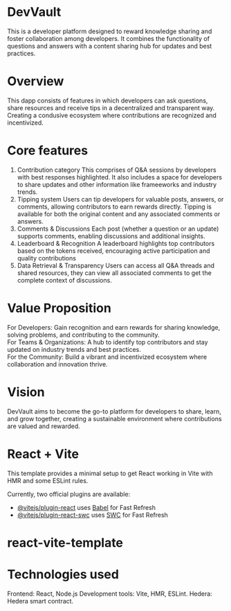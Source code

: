 # DevVault
This is a developer platform designed to reward knowledge sharing and foster collaboration among developers. It combines the functionality of questions and answers with a content sharing hub for updates and best practices. 

# Overview
This dapp consists of features in which developers can ask questions, share resources and receive tips in a decentralized and transparent way. Creating a condusive ecosystem where contributions are recognized and incentivized.

# Core features
1. Contribution category
   This comprises of Q&A sessions by developers with best responses highlighted. It also includes a space for developers to share updates and other information like frameeworks and industry trends.
2. Tipping system
   Users can tip developers for valuable posts, answers, or comments, allowing contributors to earn rewards directly. Tipping is available for both the original content and any associated comments or answers.
3. Comments & Discussions
    Each post (whether a question or an update) supports comments, enabling discussions and additional insights.
4. Leaderboard & Recognition
   A leaderboard highlights top contributors based on the tokens received, encouraging active participation and quality contributions
5. Data Retrieval & Transparency
   Users can access all Q&A threads and shared resources, they can view all associated comments to get the complete context of discussions.

 # Value Proposition  
For Developers: Gain recognition and earn rewards for sharing knowledge, solving problems, and contributing to the community.  
 For Teams & Organizations: A hub to identify top contributors and stay updated on industry trends and best practices.  
For the Community: Build a vibrant and incentivized ecosystem where collaboration and innovation thrive.

# Vision 
DevVault aims to become the go-to platform for developers to share, learn, and grow together, creating a sustainable environment where contributions are valued and rewarded.

# React + Vite
This template provides a minimal setup to get React working in Vite with HMR and some ESLint rules.

Currently, two official plugins are available:

- [@vitejs/plugin-react](https://github.com/vitejs/vite-plugin-react/blob/main/packages/plugin-react/README.md) uses [Babel](https://babeljs.io/) for Fast Refresh
- [@vitejs/plugin-react-swc](https://github.com/vitejs/vite-plugin-react-swc) uses [SWC](https://swc.rs/) for Fast Refresh
# react-vite-template

# Technologies used
Frontend: React, Node.js
Development tools: Vite, HMR, ESLint.
Hedera: Hedera smart contract.
